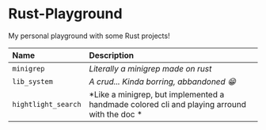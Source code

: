 # Rust-Playground
My personal playground with some Rust projects!



| Name   | Description       |
| :---------- | :--------- | 
| `minigrep` | *Literally a minigrep made on rust* | 
| `lib_system` | *A crud... Kinda borring,  abbandoned 😁* |
| `hightlight_search` | *Like a minigrep, but implemented a handmade colored cli and playing arround with the doc * |
